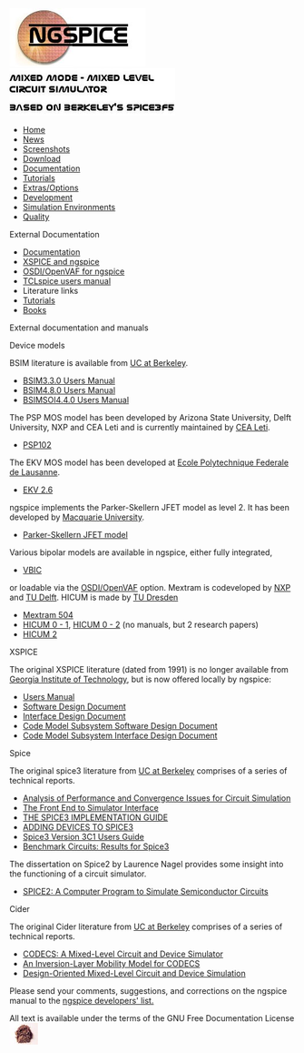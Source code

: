![NGSPICE](./images/nglogo.jpg) ![Mixed mode - mixed level circuit simulator - based on Berkeley's Spice3f5](./images/ngtext2.jpg) [](https://sourceforge.net/projects/ngspice)

-   [Home](./index.html)
-   [News](./news.html)
-   [Screenshots](./screens.html)
-   [Download](./download.html)
-   [Documentation](./docs.html)
-   [Tutorials](./tutorials.html)
-   [Extras/Options](./extras.html)
-   [Development](./devel.html)
-   [Simulation Environments](./resources.html)
-   [Quality](./quality.html)

External Documentation

-   [Documentation](./docs.html)
-   [XSPICE and ngspice](./xspice.html)
-   [OSDI/OpenVAF for ngspice](./osdi.html)
-   [TCLspice users manual](./tclusers.html)
-   Literature links
-   [Tutorials](./tutorials.html)
-   [Books](./books.html)

External documentation and manuals

Device models

BSIM literature is available from [UC at Berkeley](http://bsim.berkeley.edu/).

-   [BSIM3.3.0 Users Manual](./external-documents/models/bsim330_manual.pdf)
-   [BSIM4.8.0 Users Manual](./external-documents/models/BSIM480_Manual.pdf)
-   [BSIMSOI4.4.0 Users Manual](./external-documents/models/BSIMSOIv4.4_UsersManual.pdf)

The PSP MOS model has been developed by Arizona State University, Delft University, NXP and CEA Leti and is currently maintained by [CEA Leti](https://www.cea.fr/cea-tech/leti/pspsupport/Pages/Welcome.aspx).

-   [PSP102](http://www.nxp.com/wcm_documents/models/mos-models/model-psp/psp102p3_summary.pdf)

The EKV MOS model has been developed at [Ecole Polytechnique Federale de Lausanne](http://ekv.epfl.ch/page-44146-en.html).

-   [EKV 2.6](./external-documents/models/ekv_v262.pdf)

ngspice implements the Parker-Skellern JFET model as level 2. It has been developed by [Macquarie University](http://www.mq.edu.au/research).

-   [Parker-Skellern JFET model](./external-documents/models/psfet.pdf)

Various bipolar models are available in ngspice, either fully integrated,

-   [VBIC](http://www.designers-guide.org/VBIC/references.html)

or loadable via the [OSDI/OpenVAF](./osdi.html) option. Mextram is codeveloped by [NXP](http://www.nxp.com/models/bipolar-models/mextram.html) and [TU Delft](http://mextram.ewi.tudelft.nl/page_Introduction.php). HICUM is made by [TU Dresden](http://www.iee.et.tu-dresden.de/iee/eb/hic_new/hic_intro.html)

-   [Mextram 504](http://www.nxp.com/wcm_documents/models/bipolar-models/mextram/mextramdefinition.pdf)
-   [HICUM 0 - 1](http://www.iee.et.tu-dresden.de/iee/eb/forsch/Hicum_PD/Hicum_Doc/01580865.pdf), [HICUM 0 - 2](http://www.iee.et.tu-dresden.de/iee/eb/forsch/Hicum_PD/Hicum_Doc/01580866.pdf) (no manuals, but 2 research papers)
-   [HICUM 2](http://www.iee.et.tu-dresden.de/iee/eb/forsch/Models/hicman.pdf)

XSPICE

The original XSPICE literature (dated from 1991) is no longer available from [Georgia Institute of Technology](http://users.ece.gatech.edu/~mrichard/Xspice/), but is now offered locally by ngspice:

-   [Users Manual](xspice/Xspice_Users_Manual.pdf)
-   [Software Design Document](xspice/XSpice_SoftwareDesignDoc_Sep92.pdf)
-   [Interface Design Document](xspice/XSpice_InterfaceDesignDoc_Sep92.pdf)
-   [Code Model Subsystem Software Design Document](xspice/XSpice_CodeModelSubsysSoftwareDesign.pdf)
-   [Code Model Subsystem Interface Design Document](xspice/XSpice_CodeModelSubsysInterfaceDesign.pdf)

Spice

The original spice3 literature from [UC at Berkeley](http://www.eecs.berkeley.edu/Pubs/TechRpts/1989/) comprises of a series of technical reports.

-   [Analysis of Performance and Convergence Issues for Circuit Simulation](http://www.eecs.berkeley.edu/Pubs/TechRpts/1989/ERL-89-42.pdf)
-   [The Front End to Simulator Interface](http://www.eecs.berkeley.edu/Pubs/TechRpts/1989/ERL-89-43.pdf)
-   [THE SPICE3 IMPLEMENTATION GUIDE](http://www.eecs.berkeley.edu/Pubs/TechRpts/1989/ERL-89-44.pdf)
-   [ADDING DEVICES TO SPICE3](http://www.eecs.berkeley.edu/Pubs/TechRpts/1989/ERL-89-45.pdf)
-   [Spice3 Version 3C1 Users Guide](http://www.eecs.berkeley.edu/Pubs/TechRpts/1989/ERL-89-46.pdf)
-   [Benchmark Circuits: Results for Spice3](http://www.eecs.berkeley.edu/Pubs/TechRpts/1989/ERL-89-47.pdf)

The dissertation on Spice2 by Laurence Nagel provides some insight into the functioning of a circuit simulator.

-   [SPICE2: A Computer Program to Simulate Semiconductor Circuits](http://www.eecs.berkeley.edu/Pubs/TechRpts/1975/9602.html)

Cider

The original Cider literature from [UC at Berkeley](http://www.eecs.berkeley.edu/IPRO/Software/Description/cider1b1.html) comprises of a series of technical reports.

-   [CODECS: A Mixed-Level Circuit and Device Simulator](http://www.eecs.berkeley.edu/Pubs/TechRpts/1988/1118.html)
-   [An Inversion-Layer Mobility Model for CODECS](http://www.eecs.berkeley.edu/Pubs/TechRpts/1990/1611.html)
-   [Design-Oriented Mixed-Level Circuit and Device Simulation](http://www.eecs.berkeley.edu/Pubs/TechRpts/1993/2382.html)

Please send your comments, suggestions, and corrections on the ngspice manual to the [ngspice developers' list.](https://sourceforge.net/mailarchive/forum.php?forum_name=ngspice-devel)

[](http://sourceforge.net) All text is available under the terms of the GNU Free Documentation License ![](./images/spice.jpg)

